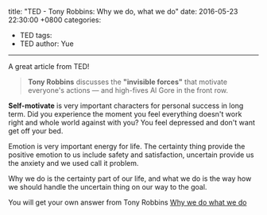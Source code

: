 title: "TED - Tony Robbins: Why we do, what we do"
date: 2016-05-23 22:30:00 +0800
categories:
 - TED
tags:
 - TED
author: Yue
---

A great article from TED!

>**Tony Robbins** discusses the **"invisible forces"** that motivate everyone's actions — and high-fives Al Gore in the front row.

<!-- more -->

**Self-motivate** is very important characters for personal success in long term. Did you experience the moment you feel everything doesn't work right and whole world against with you? You feel depressed and don't want get off your bed. 

Emotion is very important energy for life. The certainty  thing provide the positive emotion to us include safety and satisfaction, uncertain provide us the anxiety and we used call it problem.

Why we do is the certainty part of our life, and what we do is the way how we should handle the uncertain thing on our way to the goal. 

You will get your own answer from Tony Robbins [Why we do what we do](http://www.ted.com/talks/tony_robbins_asks_why_we_do_what_we_do)
